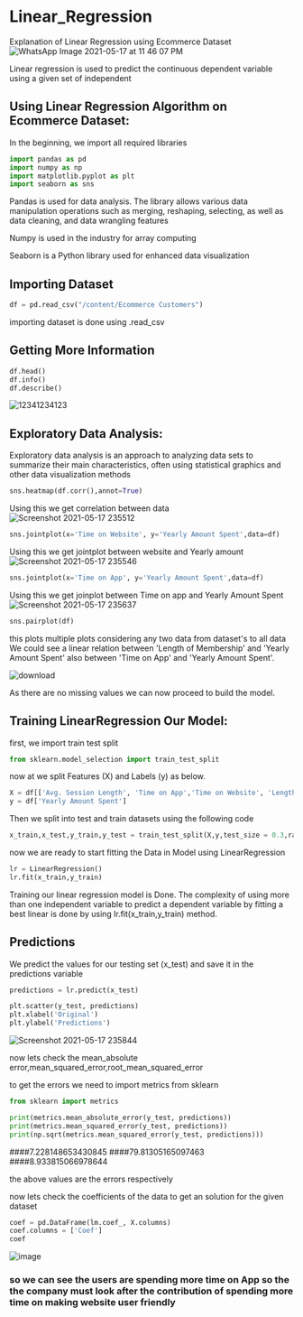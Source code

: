 # Linear_Regression
Explanation of Linear Regression using  Ecommerce Dataset
![WhatsApp Image 2021-05-17 at 11 46 07 PM](https://user-images.githubusercontent.com/82372055/118537119-2def3580-b76a-11eb-9b98-c7074a292184.jpeg)

Linear regression is used to predict the continuous dependent variable using a given set of independent  

## Using Linear Regression Algorithm on Ecommerce Dataset:

In the beginning, we import all required libraries
 
```python
import pandas as pd 
import numpy as np
import matplotlib.pyplot as plt
import seaborn as sns
```
Pandas is used for data analysis. The library allows various data manipulation operations such as merging, reshaping, selecting, as well as data cleaning, and data wrangling features

Numpy is used in the industry for array computing

Seaborn is a Python library used for enhanced data visualization

## Importing Dataset

```python
df = pd.read_csv("/content/Ecommerce Customers")
```
importing dataset is done using .read_csv


## Getting More Information
```python
df.head()
df.info()
df.describe()
```
![12341234123](https://user-images.githubusercontent.com/82372055/118537954-32681e00-b76b-11eb-8667-6e9186f86fb6.png)

## Exploratory Data Analysis:
Exploratory data analysis is an approach to analyzing data sets to summarize their main characteristics, often using statistical graphics and other data visualization methods
```python
sns.heatmap(df.corr(),annot=True)
```
Using this we get correlation between data  
![Screenshot 2021-05-17 235512](https://user-images.githubusercontent.com/82372055/118538067-575c9100-b76b-11eb-907b-2cd21577d818.png)
```python
sns.jointplot(x='Time on Website', y='Yearly Amount Spent',data=df)
```
Using this we get jointplot between website and Yearly amount
![Screenshot 2021-05-17 235546](https://user-images.githubusercontent.com/82372055/118538119-6b07f780-b76b-11eb-957e-91a755690975.png)
```python
sns.jointplot(x='Time on App', y='Yearly Amount Spent',data=df)
```
Using this we get joinplot between Time on app and Yearly Amount Spent
![Screenshot 2021-05-17 235637](https://user-images.githubusercontent.com/82372055/118538225-88d55c80-b76b-11eb-9348-3d4b985530de.png)
```python
sns.pairplot(df) 
```
this plots multiple plots considering any two data from dataset's to all data
We could see a linear relation between 'Length of Membership' and 'Yearly Amount Spent' also between 'Time on App' and 'Yearly Amount Spent'.

![download](https://user-images.githubusercontent.com/82372055/118538354-b1f5ed00-b76b-11eb-9f8d-32802fb6e8a4.png)


As there are no missing values we can now proceed to build the model.

## Training LinearRegression Our Model:
first, we import train test split 
```python
from sklearn.model_selection import train_test_split
```
now at we split Features (X) and Labels (y) as below.
```python
X = df[['Avg. Session Length', 'Time on App','Time on Website', 'Length of Membership']]
y = df['Yearly Amount Spent']
```

Then we split into test and train datasets using the following code
```python
x_train,x_test,y_train,y_test = train_test_split(X,y,test_size = 0.3,random_state = 101)
```

now we are ready to start fitting the Data in Model using LinearRegression
```python
lr = LinearRegression()
lr.fit(x_train,y_train)
```
Training our linear regression model is Done. The complexity of using more than one independent variable to predict a dependent variable by fitting a best linear is done by using lr.fit(x_train,y_train) method.

## Predictions 
We predict the values for our testing set (x_test) and save it in the predictions variable 

```python
predictions = lr.predict(x_test)
```
```python
plt.scatter(y_test, predictions)
plt.xlabel('Original')
plt.ylabel('Predictions')
```
![Screenshot 2021-05-17 235844](https://user-images.githubusercontent.com/82372055/118538521-ed90b700-b76b-11eb-89b3-2a43773b57f9.png)

now lets check the mean_absolute error,mean_squared_error,root_mean_squared_error

to get the errors we need to import metrics from sklearn  
```python 
from sklearn import metrics
```
```python
print(metrics.mean_absolute_error(y_test, predictions))
print(metrics.mean_squared_error(y_test, predictions))
print(np.sqrt(metrics.mean_squared_error(y_test, predictions)))
```
####7.228148653430845
####79.81305165097463
####8.933815066978644

the above values are the errors respectively

now lets check the coefficients of the data to get an solution for the given dataset 
```python
coef = pd.DataFrame(lm.coef_, X.columns)
coef.columns = ['Coef']
coef
```
![image](https://user-images.githubusercontent.com/82372055/118539367-f9c94400-b76c-11eb-9f40-b1c1d9e6ca22.png)

### so we can see the users are spending more time on App so the the company must look after the contribution of spending more time on making website user friendly  
